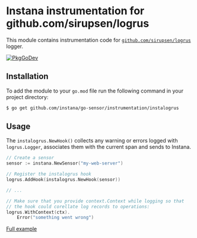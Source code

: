 Instana instrumentation for github.com/sirupsen/logrus
======================================================

This module contains instrumentation code for [`github.com/sirupsen/logrus`](https://github.com/sirupsen/logrus) logger.

[![PkgGoDev](https://pkg.go.dev/badge/github.com/instana/go-sensor/instrumentation/instalogrus)][godoc]

Installation
------------

To add the module to your `go.mod` file run the following command in your project directory:

```bash
$ go get github.com/instana/go-sensor/instrumentation/instalogrus
```

Usage
-----

The `instalogrus.NewHook()` collects any warning or errors logged with `logrus.Logger`, associates them with the current span
and sends to Instana.

```go
// Create a sensor
sensor := instana.NewSensor("my-web-server")

// Register the instalogrus hook
logrus.AddHook(instalogrus.NewHook(sensor))

// ...

// Make sure that you provide context.Context while logging so that
// the hook could corellate log records to operations:
logrus.WithContext(ctx).
	Error("something went wrong")
```
[Full example][fullExample]



[godoc]: https://pkg.go.dev/github.com/instana/go-sensor/instrumentation/instalogrus
[fullExample]: https://pkg.go.dev/github.com/instana/go-sensor/instrumentation/instalogrus#example-package

<!---
Mandatory comment section for CI/CD !!
target-pkg-url: github.com/sirupsen/logrus
current-version: v1.5.0
--->
